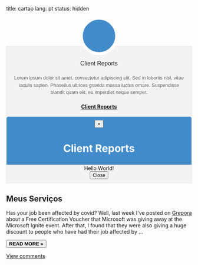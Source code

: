 title: cartao
lang: pt
status: hidden

<div class="w3-row">
    <div class="w3-col-md-3 col-xs-6">
        <!-- Boxes de Acoes -->
            <div class="box">							
				<div class="icon">
					<div class="image"><i class="fa fa-soundcloud"></i></div>
					<div class="info">
						<h3 class="title">Client Reports</h3>
    					<p>
							Lorem ipsum dolor sit amet, consectetur adipiscing elit. Sed in lobortis nisl, vitae iaculis sapien. Phasellus ultrices gravida massa luctus ornare. Suspendisse blandit quam elit, eu imperdiet neque semper.
						</p>
                        <a class="btn btn-primary" href="#primary" data-toggle="modal"><h4><i class="fa fa-soundcloud"></i> Client Reports</h4></a>
                        <!-- Modal -->
                        <div class="modal fade" id="primary" tabindex="-1" role="dialog" aria-labelledby="myModalLabel" aria-hidden="true">
                            <div class="modal-dialog">
                                <div class="modal-content">
                                    <div class="modal-header modal-header-primary">
                                        <button type="button" class="close" data-dismiss="modal" aria-hidden="true">×</button>
                                        <h1><i class="fa fa-bar-chart-o"></i> Client Reports</h1>
                                    </div>
                                    <div class="modal-body">
                                    Hello World!
                                    </div>
                                    <div class="modal-footer">
                                        <button type="button" class="btn btn-default pull-left" data-dismiss="modal">Close</button>
                                    </div>
                                </div><!-- /.modal-content -->
                            </div><!-- /.modal-dialog -->
                        </div><!-- /.modal -->
                    </div>
                </div>
            </div>
        <div class="space"></div>
    </div> 
</div>

<div class="w3-card-4 w3-margin w3-white">
    <div class="w3-container">
        <h2><b>Meus Serviços</b></h2>
    </div>
    <div class="w3-container">
        <p>Has your job been affected by covid? Well, last week I've posted on <a href="https://grepora.com/2020/09/17/microsoft-ignite-certification-voucher/">Grepora</a> about a Free Certification Voucher that Microsoft was giving away at the Microsoft Ignite event. After that, I found that they were also giving a huge discount to people who have had their job affected by …</p>
        <div class="w3-row">
            <div class="w3-col m8 s12">
                <p><a class="btn btn-default btn-xs" href="https://www.sipmann.com/microsoft-against-covid.html" title="Microsoft Against Covid"><button class="w3-button w3-padding-large w3-white w3-border" type="button"><b>READ MORE »</b></button></a></p>
            </div>
            <!--comments-->
            <div class="w3-col m4 w3-hide-small">
                <p>
                    <span class="w3-padding-large w3-right"><a href="/microsoft-against-covid.html#disqus_thread" data-disqus-identifier="microsoft-against-covid">View comments</a></span>
                </p>
            </div>
        </div>
    </div>
</div>




<style>
.box > .icon { 
    text-align: 
    center; 
    position: 
    relative; 
    }
.box > .icon > .image { 
    position: relative; 
    z-index: 2; 
    margin: auto; 
    width: 88px; 
    height: 88px; 
    border: 8px solid white; 
    line-height: 88px; 
    border-radius: 50%; 
    background: #428bca; 
    vertical-align: middle; 
    }
.box > .icon > .image > i { 
    font-size: 36px !important; 
    color: #fff !important; 
    }
.box > .icon:hover > .image > i { 
    color: white !important; 
    }
.box > .icon > .info { 
    margin-top: -24px; 
    background: rgba(0, 0, 0, 0.04); 
    border: 1px solid #e0e0e0; 
    padding: 15px 0 10px 0; 
    }
.box > .icon > .info > h3.title { 
    font-family: sans-serif !important; 
    font-size: 16px; 
    color: #222; 
    font-weight: 500; 
    }
.box > .icon > .info > p { 
    font-family: sans-serif !important; 
    font-size: 13px; 
    color: #666; 
    line-height: 1.5em; 
    margin: 20px;
    }
.box > .icon:hover > .info > h3.title, .box > .icon:hover > .info > p, .box > .icon:hover > .info > .more > a { 
    color: #222; 
    }
.box > .icon > .info > .more a { 
    font-family: sans-serif !important; 
    font-size: 12px; 
    color: #222; 
    line-height: 12px; 
    text-transform: uppercase; 
    text-decoration: none; 
    }
.box > .icon:hover > .info > .more > a { 
    color: #fff; 
    padding: 6px 8px; 
    background-color: #63B76C; 
    }
.box .space { 
    height: 30px; 
    }

.modal-header-primary {
    color:#fff;
    padding:9px 15px;
    border-bottom:1px solid #eee;
    background-color: #428bca;
    -webkit-border-top-left-radius: 5px;
    -webkit-border-top-right-radius: 5px;
    -moz-border-radius-topleft: 5px;
    -moz-border-radius-topright: 5px;
     border-top-left-radius: 5px;
     border-top-right-radius: 5px;
}

</style>